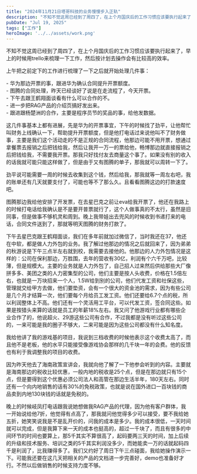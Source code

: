```yaml
---
title: "2024年11月21日塔哥科技的业务慢慢步入正轨"
description: "不知不觉这周已经到了周四了，在上个月国庆后的工作习惯应该要执行起来了，早上的时候用trello来梳理一下工作， [&hellip;]"
pubDate: "Jul 19, 2025"
tags: ["工作"]
heroImage: '../../assets/work.png'
---
```


不知不觉这周已经到了周四了，在上个月国庆后的工作习惯应该要执行起来了，早上的时候用trello来梳理一下工作，然后按计划去操作会有比较高的效率。

上午把之前定下的工作进行梳理了一下之后就开始处理几件事：

\- 华为那边开票的事，跟进华为确认合同提升开票额度。  
\- 图腾的合同处理，昨天已经谈好了说是在走流程了，今天开票。  
\- 下午去跟王鹤翔面谈看有什么可以合作的不。  
\- 进一步把RAG产品的介绍页搞好发出来。  
\- 跟进跟杨楚洲的合作，主要是程序员节的奖品的事，给他发数据。

这几件事基本上都有进展，先是华为的开票事宜，下午的时候找了劲平，让他帮忙叫财务上线确认一下，帮助提升开票额度，但是他打电话过来说他叫不了财务做事，主要是我们这个活动走的不是正规的合同流程，他那边可能不用开票，想通过拿餐票去报销之后把钱给我，然后让我开一万一的票给他，畅博那边就直接报销之后把钱给我，不需要我开票。那我只好找付友去商量这个事了。如果没有别的收入的话我就可能只能这样做了，但是由于又有图腾的单子，那我就可以周转一下了。

劲平说可能需要一周的时候去收集到这个钱，然后给我，那我就等一周左右吧，我的账单还有几天就要支付了，可能也等不了那么久。且看看图腾这边的打款速度吧。

图腾那边我给他安排了开发票，在去星巴克之前让eva给我开票了，他还在我路上的时候打电话给我确认是不是要开普票就行了，这个人做事真的不太行，虽然是旧同事，但是做事不够机灵和周到。晚上我带娃出去兜风的时候收到书递打来的电话，合同文件送到了，那就等明天图腾的财务打款了。

下午去星巴克跟王鹤翔面谈，我们在多年前就加过微信了，当时我还在37，他还在中软，都是做人力外包的业务。我了解过他那边的情况之后就回来了，因为弟弟的秋游说是下午三点半左右就到校，我需要去接他的。他那边的人力外包情况是这样的：公司在保利那边，万胜围，去年的营收有30亿，利润有个六千万吧，比较薄，但是规模大。主要的业务就是人力外包了，自己招人过来然后供给那些大厂像拼多多、美团之类的人力密集型的公司，他们主要是按人头收费，价格在1.5倍左右，也就是一万块招来一个人，1.5W给到别的公司，他们代发工资和社保这些，管理就交给甲方去做，他们要垫资，会有一个很大的资金池的需求，因为有些公司是几个月才结算一次，他们要每个月给员工发工资。他们还要给6.7个点的税，所以利润整体上不高。他们还有一个灵活用工平台，可以代发工资，签合同这些。如果是按猎头来算的话就是员工的年薪18%左右。我又问了他游戏行业都有哪些企业合作了的，他说超火、29游这些公司有合作，不过我都是没有听过这些公司的，一来可能是我的圈子不够大，二来可能是因为这些公司都没有什么知名度。

我给他讲了我的游戏基的项目，我说到三档收费的时候他表示这个收费太高了，而且他不是老板，他的水平只能接受像游戏协会那样的几千块一年的会费。他的反馈也有利于我调整我的项目的收费。

因为昨天他去了海南政策宣讲会，我就向他了解了一下他参会听到的内容。主要就是海南那边的税收比较优惠，一般内地的税收是25个点，但是在那边就只有15个点，但是要得到这个优惠必须公司法人和高管在那边生活半年，180天左右。同时还有一个向内地销售的话有30%的免税政策，也就是说在国外进口一百块钱的商品卖到内地130块钱的话就是免税的。

晚上的时候岐凤打电话跟我说她想做我RAG产品的代理，因为他有客户群体，我一开始说给他7折，他觉得有点高了，那我就问他觉得多少可以接受，要不我给她五折，她笑笑说我是不是乱开价的，问我的成本是多少。我的成本很低，一天时间就可以完成，但是我算下来一天的成本也挺高的，超过一千块了，而且有很多的中间环节的时间也要算上，那5千其实不算很高了，起码要两三天的时间，加上后续的升级和技术服务、培训之类的5千其实利润没多少，而她能卖一万的话就起码四千是利润了，比我赚得多了。我们又约好了周日下午三点碰面，我给她操作演示一下。可能我还要在这几天把相关的产品的文档进一步完善好，demo也准备好才行。不然以后做销售的时候支持力度不够。